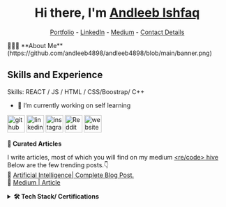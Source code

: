 

<h1 align="center"> Hi there, I'm <a href="https://linkedin.com/in/andleeeb-ishfaq-859a00237">Andleeb Ishfaq</a> </h1>

<!--- Adding Header Elements -->
<p align="center">
  <a href="https://andleeb4898.github.io/andleebishfaq-portfolio/">Portfolio</a> -
  <a href="https://linkedin.com/in/andleeeb-ishfaq-859a00237">LinkedIn</a> - 
  <a href="https://medium.com/@namalandleeb18">Medium</a> -
  <a href="andleebishfaq18@gmail.com">Contact Details</a> 
</p>
👨🏻‍💻 **About Me**(https://github.com/andleeb4898/andleeb4898/blob/main/banner.png)







## Skills and Experience

Skills:  REACT / JS / HTML / CSS/Boostrap/ C++

- 🔭 I’m currently working on self learning 


[<img src='https://cdn.jsdelivr.net/npm/simple-icons@3.0.1/icons/github.svg' alt='github' height='40'>](https://github.com/andleeb4898)  [<img src='https://cdn.jsdelivr.net/npm/simple-icons@3.0.1/icons/linkedin.svg' alt='linkedin' height='40'>](https://www.linkedin.com/in/https://linkedin.com/in/andleeeb-ishfaq-859a00237/)  [<img src='https://cdn.jsdelivr.net/npm/simple-icons@3.0.1/icons/instagram.svg' alt='instagram' height='40'>](https://www.instagram.com/Graphic.hic/)  [<img src='https://cdn.jsdelivr.net/npm/simple-icons@3.0.1/icons/reddit.svg' alt='Reddit' height='40'>](https://www.reddit.com/user/https://www.reddit.com/user/Past-Clue-6341/?utm_source=share&utm_medium=web3x&utm_name=web3xcss&utm_term=1&utm_content=share_button)  [<img src='https://cdn.jsdelivr.net/npm/simple-icons@3.0.1/icons/icloud.svg' alt='website' height='40'>](https://andleeb4898.github.io/andleebishfaq-portfolio/) 

<b>📝 Curated Articles</b><br>

I write articles, most of which you will find on my medium  [<re/code> hive](https://recodehive.com/github-tutorials/)<br>
 Below are the few trending posts.👇<br>
 📘 [Artificial Intelligence| Complete Blog Post.](https://medium.com/@namalandleeb18/title-artificial-intelligence-and-machine-learning-in-the-digital-age-94ede4d601f2)<br>
 📒 [Medium | Article](https://medium.com/@namalandleeb18/a-shift-in-perspective-what-if-impossible-was-possible-071255bb4775)<br>


 <details>	
 <summary><b>🛠 Tech Stack/ Certifications</b></summary><br>
Languages: <img src="https://img.shields.io/badge/-python-437CAC?logo=python&logoColor=white&style=flat">&nbsp;
<img src="https://img.shields.io/badge/-Mysql-DC8F0F?logo=Mysql&logoColor=white&style=flat">&nbsp; 
<img src="https://img.shields.io/badge/-HTML5-DE5934?logo=HTML5&logoColor=white&style=flat">&nbsp;
<img src="https://img.shields.io/badge/-CSS3-2275B2?logo=CSS3&logoColor=white&style=flat"> &nbsp; 
<img src="https://img.shields.io/badge/-R-0E7ACE?logo=r&logoColor=white&style=flat"> &nbsp;<br>

Tools and Platforms:<img src="https://img.shields.io/badge/-Visual%20Studio%20Code-25AEF4?logo=visualstudio&logoColor=white&style=flat">&nbsp;
<img src="https://img.shields.io/badge/-PyCharm-1ECE87?logo=pycharm&logoColor=white&style=flat"> -->
Operating Systems: <img src="https://img.shields.io/badge/-Windows-0F7BCF?logo=Windows&logoColor=white&style=flat">&nbsp;
<img src="https://img.shields.io/badge/-Linux-EDBD2B?logo=Linux&logoColor=black&style=flat">&nbsp;
<img src="https://img.shields.io/badge/-Mac-F7F7F7?logo=Macos&logoColor=black&style=flat">&nbsp;<br>








 ![Andleeb  GitHub stats](https://github-readme-stats.vercel.app/api?username=andleeb4898&theme=dark&show_icons=true)






